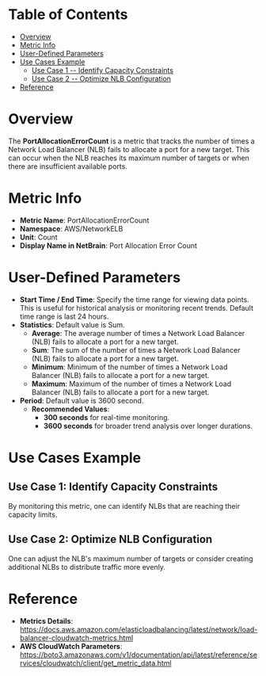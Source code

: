 # Table of Contents
- [Overview](#overview)
- [Metric Info](#metric-info)
- [User-Defined Parameters](#user-defined-parameters)
- [Use Cases Example](#example)
    - [Use Case 1 -- Identify Capacity Constraints](#example-1) 
    - [Use Case 2 -- Optimize NLB Configuration](#example-2)
- [Reference](#reference)

# Overview <a name="overview"></a>
The <b>PortAllocationErrorCount</b> is a metric that tracks the number of times a Network Load Balancer (NLB) fails to allocate a port for a new target. This can occur when the NLB reaches its maximum number of targets or when there are insufficient available ports.

# Metric Info <a name="metric-info"></a>
* <b>Metric Name</b>: PortAllocationErrorCount
* <b>Namespace</b>: AWS/NetworkELB
* <b>Unit</b>: Count
* <b>Display Name in NetBrain</b>: Port Allocation Error Count

# User-Defined Parameters <a name="user-defined-parameters"></a>
* <b>Start Time / End Time</b>: Specify the time range for viewing data points. This is useful for historical analysis or monitoring recent trends. Default time range is last 24 hours.
* <b>Statistics</b>: Default value is Sum.
  * <b>Average</b>: The average number of times a Network Load Balancer (NLB) fails to allocate a port for a new target.
  * <b>Sum</b>: The sum of the number of times a Network Load Balancer (NLB) fails to allocate a port for a new target.
  * <b>Minimum</b>: Minimum of the number of times a Network Load Balancer (NLB) fails to allocate a port for a new target.
  * <b>Maximum</b>: Maximum of the number of times a Network Load Balancer (NLB) fails to allocate a port for a new target.
* <b>Period</b>: Default value is 3600 second.
  * <b>Recommended Values</b>:
    * <b>300 seconds</b> for real-time monitoring.
    * <b>3600 seconds</b> for broader trend analysis over longer durations.

# Use Cases Example <a name="example"></a>
## Use Case 1: Identify Capacity Constraints <a name="example-1"></a>
By monitoring this metric, one can identify NLBs that are reaching their capacity limits.

## Use Case 2: Optimize NLB Configuration <a name="example-2"></a>
One can adjust the NLB's maximum number of targets or consider creating additional NLBs to distribute traffic more evenly.

# Reference <a name="reference"></a>
* <b>Metrics Details</b>: https://docs.aws.amazon.com/elasticloadbalancing/latest/network/load-balancer-cloudwatch-metrics.html
* <b>AWS CloudWatch Parameters</b>: https://boto3.amazonaws.com/v1/documentation/api/latest/reference/services/cloudwatch/client/get_metric_data.html